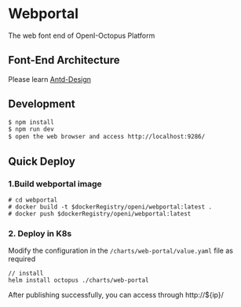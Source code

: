 # Webportal

The web font end of OpenI-Octopus Platform

## Font-End Architecture

Please learn [Antd-Design](https://ant.design)

## Development

```bash
$ npm install
$ npm run dev
$ open the web browser and access http://localhost:9286/
```

## Quick Deploy

### 1.Build webportal image

```
# cd webportal
# docker build -t $dockerRegistry/openi/webportal:latest .
# docker push $dockerRegistry/openi/webportal:latest
```

### 2. Deploy in K8s

Modify the configuration in the `/charts/web-portal/value.yaml` file as required

```
// install
helm install octopus ./charts/web-portal
```

After publishing successfully, you can access through http://${ip}/